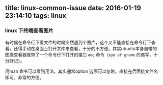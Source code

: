 title: linux-common-issue
date: 2016-01-19 23:14:10
tags: linux
---

### linux 下终端查看图片

有时候在命令行下看文件的时候突然遇到个图片，这个又不能直接在命令行下查看，还得手动在桌面上打开文件来查看，十分的不方便。其实ubuntu本身自带的图像查看器就带了一个命令行下打开的接口 `eog` 命令（`eye of gnome` 的缩写，十分好记）。

用man 命令可以看到用法，其实通常option 选项可以忽略，直接在后面接文件名即可，非常的方便。


